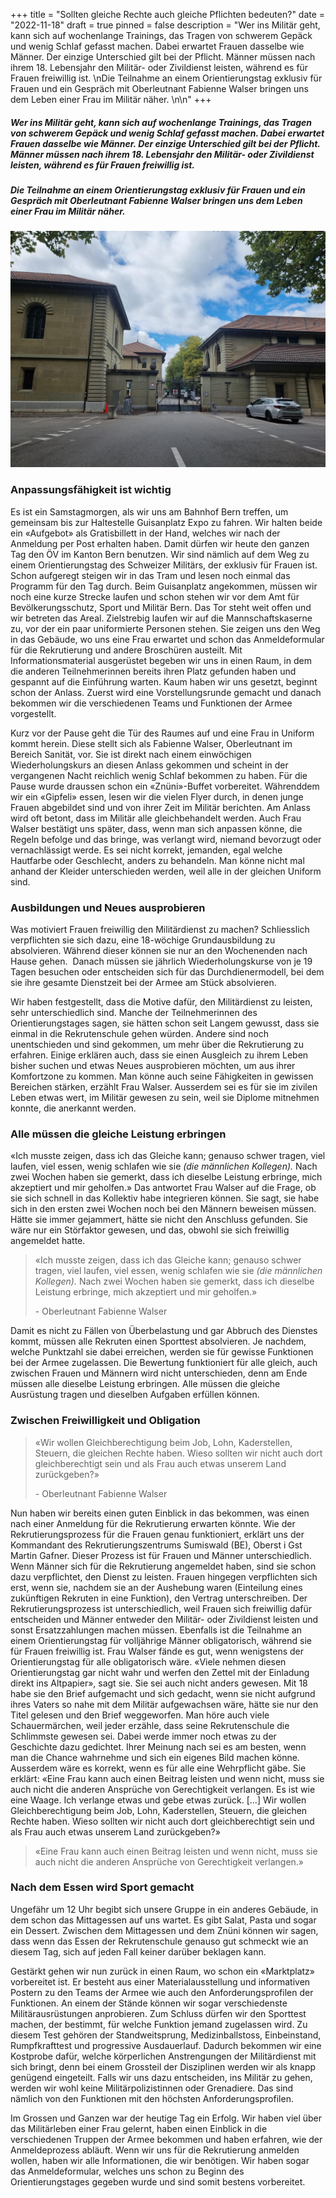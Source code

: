 +++
title = "Sollten gleiche Rechte auch gleiche Pflichten bedeuten?"
date = "2022-11-18"
draft = true
pinned = false
description = "Wer ins Militär geht, kann sich auf wochenlange Trainings, das Tragen von schwerem Gepäck und wenig Schlaf gefasst machen. Dabei erwartet Frauen dasselbe wie Männer. Der einzige Unterschied gilt bei der Pflicht. Männer müssen nach ihrem 18. Lebensjahr den Militär- oder Zivildienst leisten, während es für Frauen freiwillig ist. \nDie Teilnahme an einem Orientierungstag exklusiv für Frauen und ein Gespräch mit Oberleutnant Fabienne Walser bringen uns dem Leben einer Frau im Militär näher. \n\n"
+++
##### Wer ins Militär geht, kann sich auf wochenlange Trainings, das Tragen von schwerem Gepäck und wenig Schlaf gefasst machen. Dabei erwartet Frauen dasselbe wie Männer. Der einzige Unterschied gilt bei der Pflicht. Männer müssen nach ihrem 18. Lebensjahr den Militär- oder Zivildienst leisten, während es für Frauen freiwillig ist.

##### Die Teilnahme an einem Orientierungstag exklusiv für Frauen und ein Gespräch mit Oberleutnant Fabienne Walser bringen uns dem Leben einer Frau im Militär näher.

![Foto von Simona Tvarekova](20220917_144956.jpg "Eingangstor des Amts für Bevölkerungsschutz, Sport und Militär in Bern")

### Anpassungsfähigkeit ist wichtig

Es ist ein Samstagmorgen, als wir uns am Bahnhof Bern treffen, um gemeinsam bis zur Haltestelle Guisanplatz Expo zu fahren. Wir halten beide ein «Aufgebot» als Gratisbillett in der Hand, welches wir nach der Anmeldung per Post erhalten haben. Damit dürfen wir heute den ganzen Tag den ÖV im Kanton Bern benutzen. Wir sind nämlich auf dem Weg zu einem Orientierungstag des Schweizer Militärs, der exklusiv für Frauen ist. Schon aufgeregt steigen wir in das Tram und lesen noch einmal das Programm für den Tag durch. Beim Guisanplatz angekommen, müssen wir noch eine kurze Strecke laufen und schon stehen wir vor dem Amt für Bevölkerungsschutz, Sport und Militär Bern. Das Tor steht weit offen und wir betreten das Areal. Zielstrebig laufen wir auf die Mannschaftskaserne zu, vor der ein paar uniformierte Personen stehen. Sie zeigen uns den Weg in das Gebäude, wo uns eine Frau erwartet und schon das Anmeldeformular für die Rekrutierung und andere Broschüren austeilt. Mit Informationsmaterial ausgerüstet begeben wir uns in einen Raum, in dem die anderen Teilnehmerinnen bereits ihren Platz gefunden haben und gespannt auf die Einführung warten. Kaum haben wir uns gesetzt, beginnt schon der Anlass. Zuerst wird eine Vorstellungsrunde gemacht und danach bekommen wir die verschiedenen Teams und Funktionen der Armee vorgestellt.

Kurz vor der Pause geht die Tür des Raumes auf und eine Frau in Uniform kommt herein. Diese stellt sich als Fabienne Walser, Oberleutnant im Bereich Sanität, vor. Sie ist direkt nach einem einwöchigen Wiederholungskurs an diesen Anlass gekommen und scheint in der vergangenen Nacht reichlich wenig Schlaf bekommen zu haben. Für die Pause wurde draussen schon ein «Znüni»-Buffet vorbereitet. Währenddem wir ein «Gipfeli» essen, lesen wir die vielen Flyer durch, in denen junge Frauen abgebildet sind und von ihrer Zeit im Militär berichten. Am Anlass wird oft betont, dass im Militär alle gleichbehandelt werden. Auch Frau Walser bestätigt uns später, dass, wenn man sich anpassen könne, die Regeln befolge und das bringe, was verlangt wird, niemand bevorzugt oder vernachlässigt werde. Es sei nicht korrekt, jemanden, egal welche Hautfarbe oder Geschlecht, anders zu behandeln. Man könne nicht mal anhand der Kleider unterschieden werden, weil alle in der gleichen Uniform sind.

### Ausbildungen und Neues ausprobieren

Was motiviert Frauen freiwillig den Militärdienst zu machen? Schliesslich verpflichten sie sich dazu, eine 18-wöchige Grundausbildung zu absolvieren. Während dieser können sie nur an den Wochenenden nach Hause gehen.  Danach müssen sie jährlich Wiederholungskurse von je 19 Tagen besuchen oder entscheiden sich für das Durchdienermodell, bei dem sie ihre gesamte Dienstzeit bei der Armee am Stück absolvieren.

Wir haben festgestellt, dass die Motive dafür, den Militärdienst zu leisten, sehr unterschiedlich sind. Manche der Teilnehmerinnen des Orientierungstages sagen, sie hätten schon seit Langem gewusst, dass sie einmal in die Rekrutenschule gehen würden. Andere sind noch unentschieden und sind gekommen, um mehr über die Rekrutierung zu erfahren. Einige erklären auch, dass sie einen Ausgleich zu ihrem Leben bisher suchen und etwas Neues ausprobieren möchten, um aus ihrer Komfortzone zu kommen. Man könne auch seine Fähigkeiten in gewissen Bereichen stärken, erzählt Frau Walser. Ausserdem sei es für sie im zivilen Leben etwas wert, im Militär gewesen zu sein, weil sie Diplome mitnehmen konnte, die anerkannt werden.

### Alle müssen die gleiche Leistung erbringen

«Ich musste zeigen, dass ich das Gleiche kann; genauso schwer tragen, viel laufen, viel essen, wenig schlafen wie sie *(die männlichen Kollegen).* Nach zwei Wochen haben sie gemerkt, dass ich dieselbe Leistung erbringe, mich akzeptiert und mir geholfen.» Das antwortet Frau Walser auf die Frage, ob sie sich schnell in das Kollektiv habe integrieren können. Sie sagt, sie habe sich in den ersten zwei Wochen noch bei den Männern beweisen müssen. Hätte sie immer gejammert, hätte sie nicht den Anschluss gefunden. Sie wäre nur ein Störfaktor gewesen, und das, obwohl sie sich freiwillig angemeldet hatte.

> «Ich musste zeigen, dass ich das Gleiche kann; genauso schwer tragen, viel laufen, viel essen, wenig schlafen wie sie *(die männlichen Kollegen).* Nach zwei Wochen haben sie gemerkt, dass ich dieselbe Leistung erbringe, mich akzeptiert und mir geholfen.» 
>
> \- Oberleutnant Fabienne Walser

Damit es nicht zu Fällen von Überbelastung und gar Abbruch des Dienstes kommt, müssen alle Rekruten einen Sporttest absolvieren. Je nachdem, welche Punktzahl sie dabei erreichen, werden sie für gewisse Funktionen bei der Armee zugelassen. Die Bewertung funktioniert für alle gleich, auch zwischen Frauen und Männern wird nicht unterschieden, denn am Ende müssen alle dieselbe Leistung erbringen. Alle müssen die gleiche Ausrüstung tragen und dieselben Aufgaben erfüllen können.

### Zwischen Freiwilligkeit und Obligation

> «Wir wollen Gleichberechtigung beim Job, Lohn, Kaderstellen, Steuern, die gleichen Rechte haben. Wieso sollten wir nicht auch dort gleichberechtigt sein und als Frau auch etwas unserem Land zurückgeben?»
>
> \- Oberleutnant Fabienne Walser

Nun haben wir bereits einen guten Einblick in das bekommen, was einen nach einer Anmeldung für die Rekrutierung erwarten könnte. Wie der Rekrutierungsprozess für die Frauen genau funktioniert, erklärt uns der Kommandant des Rekrutierungszentrums Sumiswald (BE), Oberst i Gst Martin Gafner. Dieser Prozess ist für Frauen und Männer unterschiedlich. Wenn Männer sich für die Rekrutierung angemeldet haben, sind sie schon dazu verpflichtet, den Dienst zu leisten. Frauen hingegen verpflichten sich erst, wenn sie, nachdem sie an der Aushebung waren (Einteilung eines zukünftigen Rekruten in eine Funktion), den Vertrag unterschreiben. Der Rekrutierungsprozess ist unterschiedlich, weil Frauen sich freiwillig dafür entscheiden und Männer entweder den Militär- oder Zivildienst leisten und sonst Ersatzzahlungen machen müssen. Ebenfalls ist die Teilnahme an einem Orientierungstag für volljährige Männer obligatorisch, während sie für Frauen freiwillig ist. Frau Walser fände es gut, wenn wenigstens der Orientierungstag für alle obligatorisch wäre. «Viele nehmen diesen Orientierungstag gar nicht wahr und werfen den Zettel mit der Einladung direkt ins Altpapier», sagt sie. Sie sei auch nicht anders gewesen. Mit 18 habe sie den Brief aufgemacht und sich gedacht, wenn sie nicht aufgrund ihres Vaters so nahe mit dem Militär aufgewachsen wäre, hätte sie nur den Titel gelesen und den Brief weggeworfen. Man höre auch viele Schauermärchen, weil jeder erzähle, dass seine Rekrutenschule die Schlimmste gewesen sei. Dabei werde immer noch etwas zu der Geschichte dazu gedichtet. Ihrer Meinung nach sei es am besten, wenn man die Chance wahrnehme und sich ein eigenes Bild machen könne. Ausserdem wäre es korrekt, wenn es für alle eine Wehrpflicht gäbe. Sie erklärt: «Eine Frau kann auch einen Beitrag leisten und wenn nicht, muss sie auch nicht die anderen Ansprüche von Gerechtigkeit verlangen. Es ist wie eine Waage. Ich verlange etwas und gebe etwas zurück. \[…] Wir wollen Gleichberechtigung beim Job, Lohn, Kaderstellen, Steuern, die gleichen Rechte haben. Wieso sollten wir nicht auch dort gleichberechtigt sein und als Frau auch etwas unserem Land zurückgeben?»

> «Eine Frau kann auch einen Beitrag leisten und wenn nicht, muss sie auch nicht die anderen Ansprüche von Gerechtigkeit verlangen.»

### Nach dem Essen wird Sport gemacht

Ungefähr um 12 Uhr begibt sich unsere Gruppe in ein anderes Gebäude, in dem schon das Mittagessen auf uns wartet. Es gibt Salat, Pasta und sogar ein Dessert. Zwischen dem Mittagessen und dem Znüni können wir sagen, dass wenn das Essen der Rekrutenschule genauso gut schmeckt wie an diesem Tag, sich auf jeden Fall keiner darüber beklagen kann.

Gestärkt gehen wir nun zurück in einen Raum, wo schon ein «Marktplatz» vorbereitet ist. Er besteht aus einer Materialausstellung und informativen Postern zu den Teams der Armee wie auch den Anforderungsprofilen der Funktionen. An einem der Stände können wir sogar verschiedenste Militärausrüstungen anprobieren. Zum Schluss dürfen wir den Sporttest machen, der bestimmt, für welche Funktion jemand zugelassen wird. Zu diesem Test gehören der Standweitsprung, Medizinballstoss, Einbeinstand, Rumpfkrafttest und progressive Ausdauerlauf. Dadurch bekommen wir eine Kostprobe dafür, welche körperlichen Anstrengungen der Militärdienst mit sich bringt, denn bei einem Grossteil der Disziplinen werden wir als knapp genügend eingeteilt. Falls wir uns dazu entscheiden, ins Militär zu gehen, werden wir wohl keine Militärpolizistinnen oder Grenadiere. Das sind nämlich von den Funktionen mit den höchsten Anforderungsprofilen.

Im Grossen und Ganzen war der heutige Tag ein Erfolg. Wir haben viel über das Militärleben einer Frau gelernt, haben einen Einblick in die verschiedenen Truppen der Armee bekommen und haben erfahren, wie der Anmeldeprozess abläuft. Wenn wir uns für die Rekrutierung anmelden wollen, haben wir alle Informationen, die wir benötigen. Wir haben sogar das Anmeldeformular, welches uns schon zu Beginn des Orientierungstages gegeben wurde und sind somit bestens vorbereitet.